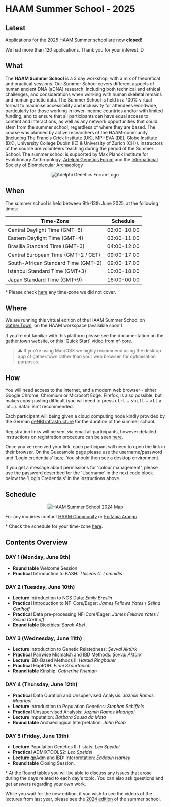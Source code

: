 # HAAM Summer School - 2025

## Latest

Applications for the 2025 HAAM Summer school are now **closed**!

We had more than 120 applications. Thank you for your interest :D


## What

The **HAAM Summer School** is a 3 day workshop, with a mix of theoretical and practical sessions. Our Summer School covers different aspects of human ancient DNA (aDNA) research, including both technical and ethical challenges, and considerations when working with human skeletal remains and human genetic data.
The Summer School is held in a 100% virtual format to maximise accessibility and inclusivity for attendees worldwide, particularly for those working in lower-income countries and/or with limited funding, and to ensure that all participants can have equal access to content and interactions, as well as any network opportunities that could stem from the summer school, regardless of where they are based. 
The course was planned by active researchers of the HAAM-community (including The Francis Crick Institute (UK), MPI-EVA (DE), Globe Institute (DK), University College Dublin (IE) & University of Zurich (CH)). Instructors of the course are volunteers teaching during the period of the Summer School. The summer school is supported by Max Planck Institute for Evolutionary Anthropology, [Adelphi Genetics Forum](https://adelphigenetics.org/) and the [International Society of Biomolecular Archaeology](https://www.isbarch.org/)

<p  align="middle">
<img src="assets/images/logos/2AGF-LOGO_COLOUR-WEB.png" alt="Adelphi Genetics Forum Logo" >
</p>

<!--## Who

The course is aimed at Masters or early-stage PhD students and early-stage researchers.

You can meet the instructors [here](/2024/instructors.md). -->

## When

The summer school is held between 9th-13th June 2025, at the following times: 

| **Time-Zone**    | **Schedule** 
| ----------- | ---------------- |
| Central Daylight Time (GMT-6) | 02:00-10:00 |
| Eastern Daylight Time (GMT-4) | 03:00-11:00 |
| Brasilia Standard Time (GMT-3) | 04:00-12:00 |
| Central European Time (GMT+2 / CET) | 09:00-17:00 |
| South-African Standard Time (GMT+2) | 09:00-17:00 |
| Istanbul Standard Time (GMT+3) | 10:00-18:00 |
| Japan Standard Time (GMT+9) | 16:00-00:00 |

\* Please check [here](https://www.worldtimebuddy.com/) any time-zone we did not cover.


## Where

We are running this virtual edition of the HAAM Summer School on [Gather.Town](https://gather.town), on the HAAM workspace (available soon!). <!--[here](URL).  [here](https://tinyurl.com/haamsummerschool).-->

If you're not familiar with this platform please see the documentation on the gather.town website, or [this 'Quick Start' video from nf-core](https://nf-co.re/events/2022/bytesize-37-gathertown).

> ⚠️ If you're using Mac/OSX we highly recommend using the desktop app of gather.town rather than your web browser, for optimisation purposes.

## How

You will need access to the internet, and a modern web browser - either Google Chrome, Chromium or Microsoft Edge.
Firefox, is also possible, but makes copy-pasting difficult (you will need to press <kbd>ctrl</kbd> + <kbd>shift</kbd> + <kbd>alt</kbd> a lot...). Safari isn't recommended.

Each participant will being given a cloud computing node kindly provided by the German [deNBI infrastructure](https://www.denbi.de/cloud) for the duration of the summer school.

Registration links will be sent via email all participants, however detailed instructions on registration procedure can be seen [here](2024/denbi-registration).

Once you've received your link, each participant will need to open the link in their browser. On the Guacamole page please use the username/password und 'Login credentials' [here](https://simplevm.denbi.de/wiki/simple_vm/customization/#apache-guacamole). You should then see a desktop environment.

If you get a message about permissions for 'colour management', please use the password described for the 'Username' in the next code block below the 'Login Credentials' in the instructions above.

## Schedule

<p  align="middle">
<img src="assets/images/schedules/HAAM2025schedule.png" alt="HAAM Summer School 2024 Map" >
</p>


<!--

<table class="schedule">
  <tr>
    <th>Time (CET)</th>
    <th>Monday (June 9th)</th>
    <th>Tuesday (June 10th)</th>
    <th>Wednesday (June 11th)</th>
    <th>Thursday (June 12th)</th>
    <th>Friday (June 13th)</th>
  </tr>

  <tr>
    <td>09:00-10:15</td>
    <td></td>
    <td class="theory">Introduction to NGS Data<br><br>(Emily Breslin)</td>
    <td class="theory">Introduction to Genetic Relatedness<br><br>(Şevval Aktürk)</td>
    <td class="practical">Data Curation and Unsupervised Analysis<br><br>(Jazmín Ramos Madrigal)</td>
    <td class="theory">Population Genetics II: f-stats<br><br>(Leo Speidel)</td>
  </tr>

  <tr>
    <td>10:15-10:30</td>
    <td></td>
    <td></td>
    <td></td>
    <td></td>
    <td></td>
  </tr>

  <tr>
    <td>10:30-11:30</td>
    <td></td>
    <td class="practical">Introduction to NF-Core/Eager<br><br>(James Fellows Yates / Selina Carlhoff)</td>
    <td class="practical">Pairwise Mismatch and IBD Methods<br><br>(Şevval Aktürk)</td>
    <td class="theory">Introduction to Population Genetics<br><br>(Stephan Schiffels)</td>
    <td class="practical">ADMIXTOOLS2<br><br>(Leo Speidel)</td>
  </tr>

  <tr>
    <td>11:30-12:00</td>
    <td></td>
    <td class="practical"></td>
    <td class="practical"></td>
    <td class="practical">Unsupervised Analysis<br><br>(Jazmin Ramos-Madrigal)</td>
    <td class="practical"></td>
  </tr>

  <tr>
    <td>12:00-12:30</td>
    <td></td>
    <td class="practical"></td>
    <td></td>
    <td class="practical"></td>
    <td class="practical"></td>
  </tr>

  <tr>
    <td>12:30-13:30</td>
    <td></td>
    <td></td>
    <td></td>
    <td></td>
    <td></td>
  </tr>

  <tr>
    <td>13:30-14:00</td>
    <td></td>
    <td></td>
    <td class="theory">IBD-Based Methods II</td>
    <td></td>
    <td></td>
  </tr>

  <!-- 14:00-14:15 
  <tr>
    <td>14:00-14:45</td>
    <td class="round-table">Welcome Session</td>
    <td class="practical">Data pre-processing NF-Core/Eager<br><br>(James Fellows Yates / Selina Carlhoff)</td>
    <td class="theory" style="vertical-align: top;">(Harald Ringbauer)</td>
    <td class="practical">Unsupervised Analysis<br><br>(Jazmín Ramos Madrigal)</td>
    <td class="theory">qpAdm and IBD: Interpretation<br><br>(Éadaoin Harney)</td>
  </tr>

  <!-- 14:15-15:30 
  <tr>
    <td>14:45-15:30</td>
    <td class="round-table"></td>
    <td class="practical"></td>
    <td class="practical">HapROH<br><br>(Eirini Skourtanioti)</td>
    <td class="theory">Imputation<br><br>(Bárbara Sousa da Mota)</td>
    <td class="theory"></td>
  </tr>

  <!-- 15:30-15:45 Break 
  <tr>
    <td>15:30-15:45</td>
    <td></td>
    <td></td>
    <td></td>
    <td></td>
    <td></td>
  </tr>

  <!-- 15:45-17:00 
  <tr>
    <td>15:45-17:00</td>
    <td class="practical">Introduction to BASH<br><br>(Thiseas C. Lamnidis)</td>
    <td class="round-table">Bioethics<br><br>(Sarah Abel)</td>
    <td class="round-table">Kinship<br><br>(Catherine Frieman)</td>
    <td class="round-table">Archaeological Interpretation<br><br>(John Robb)</td>
    <td class="round-table">Closing Session</td>
  </tr>
</table> 
-->

<!-- Lectures and Practical sessions are typically 2 hours, and round-table discussions 1 hour. -->

For any inquiries contact [HAAM Community](mailto:haamcommunity2023@gmail.com) or [Epifania Arango](mailto:epifaniarango@gmail.com).
<br>

\* Check the schedule for your time-zone [here](https://www.worldtimebuddy.com/).

## Contents Overview

### DAY 1 (Monday, June 9th)

- **Round table** Welcome Session
- **Practical** Introduction to BASH: _Thiseas C. Lamnidis_


### DAY 2 (Tuesday, June 10th)

- **Lecture** Introduction to NGS Data: _Emily Breslin_
- **Practical** Introduction to NF-Core/Eager: _James Fellows Yates_ / _Selina Carlhoff_
- **Practical** Data pre-processing NF-Core/Eager: _James Fellows Yates_ / _Selina Carlhoff_
- **Round table** Bioethics: _Sarah Abel_

### DAY 3 (Wednesday, June 11th)

- **Lecture** Introduction to Genetic Relatedness: _Şevval Aktürk_
- **Practical** Pairwise Mismatch and IBD Methods: _Şevval Aktürk_
- **Lecture** IBD-Based Methods II: _Harald Ringbauer_
- **Practical** HapROH: _Eirini Skourtanioti_
- **Round table** Kinship: _Catherine Frieman_

### DAY 4 (Thursday, June 12th)

- **Practical** Data Curation and Unsupervised Analysis: _Jazmín Ramos Madrigal_
- **Lecture** Introduction to Population Genetics: _Stephan Schiffels_
- **Practical** Unsupervised Analysis: _Jazmín Ramos Madrigal_
- **Lecture** Imputation: _Bárbara Sousa da Mota_
- **Round table** Archaeological Interpretation: _John Robb_

### DAY 5 (Friday, June 13th)

- **Lecture** Population Genetics II: f-stats: _Leo Speidel_
- **Practical** ADMIXTOOLS2: _Leo Speidel_
- **Lecture** qpAdm and IBD: Interpretation: _Éadaoin Harney_
- **Round table** Closing Session.


\* At the Round tables you will be able to discuss any issues that arose during the days related to each day's topic. You can also ask questions and get answers regarding your own work.

<!--
<style>
  table.schedule {
    background-color: #FFFFFF;
    text-align: center;
    border-collapse: collapse;
  }

  td.theory {
    background-color: #C6B6E2;
  }

  td.practical {
    background-color: #9AC1BF;
  }

  td.round-table {
    background-color: #E6B3C8;
  }
</style>
--> 

While you wait for the new edition, if you wish to see the videos of the lectures from last year, please see the [2024 edition](/2024/) of the summer school. 

